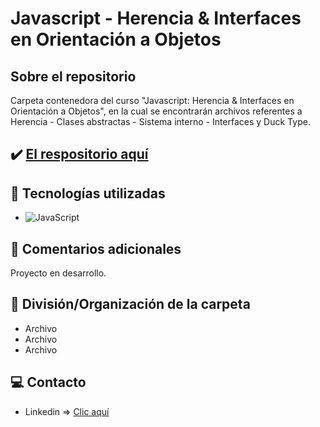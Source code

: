 # Javascript - Herencia & Interfaces en Orientación a Objetos

## Sobre el repositorio
Carpeta contenedora del curso "Javascript: Herencia & Interfaces en Orientación a Objetos", en la cual se encontrarán archivos referentes a Herencia - Clases abstractas - Sistema interno - Interfaces y Duck Type.

## ✔️ [El respositorio aquí](https://github.com/K3yJey/javascript-HerenciaInterfaces.git)

## 🔧 Tecnologías utilizadas
* ![JavaScript](https://img.shields.io/badge/javascript-%23323330.svg?style=for-the-badge&logo=javascript&logoColor=%23F7DF1E)

## 📌 Comentarios adicionales 
Proyecto en desarrollo.

## 📂 División/Organización de la carpeta
* Archivo 
* Archivo 
* Archivo 

## 💻 Contacto
* Linkedin => [Clic aquí](https://www.linkedin.com/in/k3yjey-dev/)